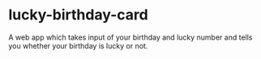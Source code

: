 # lucky-birthday-card
A web app which takes input of your birthday and lucky number and tells you whether your birthday is lucky or not.

